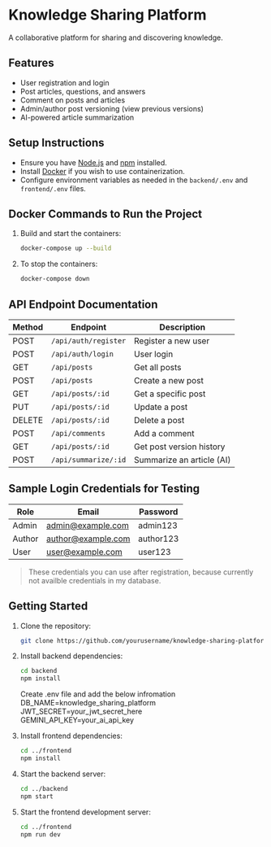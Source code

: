 # Knowledge Sharing Platform

A collaborative platform for sharing and discovering knowledge.

## Features

- User registration and login
- Post articles, questions, and answers
- Comment on posts and articles
- Admin/author post versioning (view previous versions)
- AI-powered article summarization

## Setup Instructions

- Ensure you have [Node.js](https://nodejs.org/) and [npm](https://www.npmjs.com/) installed.
- Install [Docker](https://www.docker.com/) if you wish to use containerization.
- Configure environment variables as needed in the `backend/.env` and `frontend/.env` files.

## Docker Commands to Run the Project

1. Build and start the containers:
    ```bash
    docker-compose up --build
    ```
2. To stop the containers:
    ```bash
    docker-compose down
    ```

## API Endpoint Documentation

| Method | Endpoint               | Description                   |
|--------|------------------------|--------------------------------|
| POST   | `/api/auth/register`   | Register a new user            |
| POST   | `/api/auth/login`      | User login                     |
| GET    | `/api/posts`           | Get all posts                  |
| POST   | `/api/posts`           | Create a new post              |
| GET    | `/api/posts/:id`       | Get a specific post            |
| PUT    | `/api/posts/:id`       | Update a post                  |
| DELETE | `/api/posts/:id`       | Delete a post                  |
| POST   | `/api/comments`        | Add a comment                  |
| GET    | `/api/posts/:id`       | Get post version history       |
| POST   | `/api/summarize/:id`   | Summarize an article (AI)      |

## Sample Login Credentials for Testing

| Role   | Email                | Password   |
|--------|----------------------|------------|
| Admin  | admin@example.com    | admin123   |
| Author | author@example.com   | author123  |
| User   | user@example.com     | user123    |

> These credentials you can use after registration, because currently not availble credentials in my database.


## Getting Started

1. Clone the repository:
   ```bash
   git clone https://github.com/yourusername/knowledge-sharing-platform.git
   ```
2. Install backend dependencies:
   ```bash
   cd backend
   npm install
   ```
   Create .env file and add the below infromation
    DB_NAME=knowledge_sharing_platform  
    JWT_SECRET=your_jwt_secret_here  
    GEMINI_API_KEY=your_ai_api_key  

3. Install frontend dependencies:
   ```bash
   cd ../frontend
   npm install
   ```
4. Start the backend server:
   ```bash
   cd ../backend
   npm start
   ```
5. Start the frontend development server:
   ```bash
   cd ../frontend
   npm run dev
   ```

